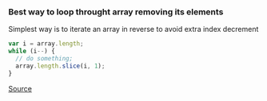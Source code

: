 ### Best way to loop throught array removing its elements

Simplest way is to iterate an array in reverse to avoid extra index decrement

```javascript
var i = array.length;
while (i--) {
  // do something;
  array.length.slice(i, 1);
}
```
[Source](http://stackoverflow.com/questions/9882284/looping-through-array-and-removing-items-without-breaking-for-loop)
